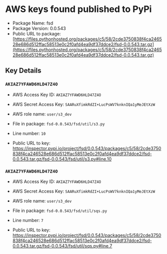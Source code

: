 # AWS keys found published to PyPi

* Package Name: fsd
* Package Version: 0.0.543
* Public URL to package: [https://files.pythonhosted.org/packages/c5/58/2cde3750838f4ca246528e686d512ffac58513e0c2f0afd4ea9df37ddce2/fsd-0.0.543.tar.gz](https://files.pythonhosted.org/packages/c5/58/2cde3750838f4ca246528e686d512ffac58513e0c2f0afd4ea9df37ddce2/fsd-0.0.543.tar.gz)

## Key Details

### `AKIAZ7YFAWD6HLD47Z4O`

* AWS Access Key ID: `AKIAZ7YFAWD6HLD47Z4O`
* AWS Secret Access Key: `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` 
* AWS role name: `user/s3_dev`
* File in package: `fsd-0.0.543/fsd/util/s3.py`
* Line number: `10`

* Public URL to key: https://inspector.pypi.io/project/fsd/0.0.543/packages/c5/58/2cde3750838f4ca246528e686d512ffac58513e0c2f0afd4ea9df37ddce2/fsd-0.0.543.tar.gz/fsd-0.0.543/fsd/util/s3.py#line.10



### `AKIAZ7YFAWD6HLD47Z4O`

* AWS Access Key ID: `AKIAZ7YFAWD6HLD47Z4O`
* AWS Secret Access Key: `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` 
* AWS role name: `user/s3_dev`
* File in package: `fsd-0.0.543/fsd/util/sqs.py`
* Line number: `7`

* Public URL to key: https://inspector.pypi.io/project/fsd/0.0.543/packages/c5/58/2cde3750838f4ca246528e686d512ffac58513e0c2f0afd4ea9df37ddce2/fsd-0.0.543.tar.gz/fsd-0.0.543/fsd/util/sqs.py#line.7


